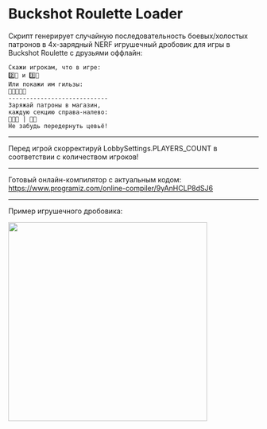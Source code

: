 # Buckshot Roulette Loader

Скрипт генерирует случайную последовательность боевых/холостых патронов в 4х-зарядный NERF игрушечный дробовик для игры в Buckshot Roulette с друзьями оффлайн:
```
Скажи игрокам, что в игре:
2️⃣🔴 и 3️⃣🔵
Или покажи им гильзы:
🔵🔴🔴🔵🔵
----------------------------
Заряжай патроны в магазин,
каждую секцию справа-налево:
🔵🔴🔵 | 🔵🔴
Не забудь передернуть цевьё!
```
___
Перед игрой скорректируй LobbySettings.PLAYERS_COUNT в соответствии с количеством игроков!
___
Готовый онлайн-компилятор с актуальным кодом: https://www.programiz.com/online-compiler/9yAnHCLP8dSJ6
___
Пример игрушечного дробовика:

<img src="https://github.com/user-attachments/assets/385dd02b-d733-4bd9-bff4-de5ba0d733e4" width="400"/>
